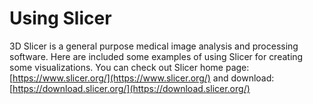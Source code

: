 # Using Slicer

3D Slicer is a general purpose medical image analysis and processing software. Here are included some examples of using Slicer for creating some visualizations. You can check out Slicer home page: [https://www.slicer.org/](https://www.slicer.org/) and download: [https://download.slicer.org/](https://download.slicer.org/)
